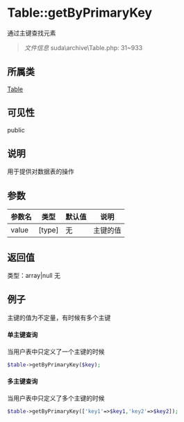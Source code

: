 # Table::getByPrimaryKey
通过主键查找元素
> *文件信息* suda\archive\Table.php: 31~933
## 所属类 

[Table](../Table.md)

## 可见性

  public  
## 说明


用于提供对数据表的操作


## 参数

| 参数名 | 类型 | 默认值 | 说明 |
|--------|-----|-------|-------|
| value |  [type] | 无 |  主键的值 |

## 返回值
类型：array|null
无

## 例子

主键的值为不定量，有时候有多个主键

#### 单主键查询
当用户表中只定义了一个主键的时候

```php
$table->getByPrimaryKey($key);
```

#### 多主键查询

当用户表中只定义了多个主键的时候

```php
$table->getByPrimaryKey(['key1'=>$key1,'key2'=>$key2]);
```
